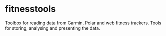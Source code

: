 fitnesstools
============

Toolbox for reading data from Garmin, Polar and web fitness trackers. Tools for storing, analysing and presenting the data.
